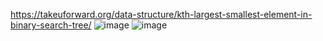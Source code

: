 ​https://takeuforward.org/data-structure/kth-largest-smallest-element-in-binary-search-tree/
![image](https://github.com/Jiyarathore/Leetcode/assets/96529109/579387f0-3fca-4ac6-a0de-1fae6e49cea7)
![image](https://github.com/Jiyarathore/Leetcode/assets/96529109/13e67277-b9a1-4f18-81c2-378d0f5d201b)
